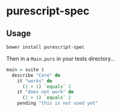 # purescript-spec

## Usage

```bash
bower install purescript-spec
```

Then in a `Main.purs` in your tests directory...

```purescript
main = suite $
  describe "Core" do
    it "works" do
      (1 + 1) `equals` 2
    it "does not work" do
      (1 + 1) `equals` 2
    pending "this is not used yet"
```
